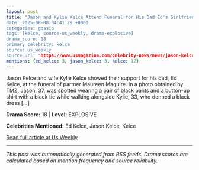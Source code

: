 ```yaml
---
layout: post
title: "Jason and Kylie Kelce Attend Funeral for His Dad Ed's Girlfriend
date: 2025-08-08 04:41:29 +0000
categories: gossip
tags: [kelce, source-us_weekly, drama-explosive]
drama_score: 18
primary_celebrity: kelce
source: us_weekly
source_url: "https://www.usmagazine.com/celebrity-news/news/jason-kelce-and-kylie-support-ed-kelce-at-girlfriends-funeral/"
mentions: {ed_kelce: 3, jason_kelce: 3, kelce: 12}
---
```


Jason Kelce and wife Kylie Kelce showed their support for his dad, Ed Kelce, at the funeral of partner Maureen Maguire. In a photo obtained by TMZ, Jason, 37, was spotted wearing a pair of black pants and a button-up shirt with a black tie while walking alongside Kylie, 33, who donned a black dress […]

**Drama Score:** 18 | **Level:** EXPLOSIVE

**Celebrities Mentioned:** Ed Kelce, Jason Kelce, Kelce

[Read full article at Us Weekly](https://www.usmagazine.com/celebrity-news/news/jason-kelce-and-kylie-support-ed-kelce-at-girlfriends-funeral/)

---
*This post was automatically generated from RSS feeds. Drama scores are calculated based on mention frequency and source reliability.*
